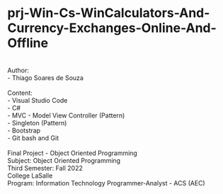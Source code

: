 # prj-Win-Cs-WinCalculators-And-Currency-Exchanges-Online-And-Offline
<br/>
Author:
<br/>
- Thiago Soares de Souza
<br/>
<br/>
Content:
<br/>
- Visual Studio Code
<br/>
- C#
<br/>
- MVC - Model View Controller (Pattern)
<br/>
- Singleton (Pattern)
<br/>
- Bootstrap
<br/>
- Git bash and Git
<br/>
<br/>
Final Project - Object Oriented Programming
<br/>
Subject: Object Oriented Programming
<br/>
Third Semester: Fall 2022
<br/>
College LaSalle
<br/>
Program: Information Technology Programmer-Analyst - ACS (AEC)
